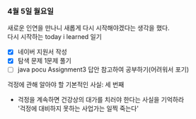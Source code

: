 ### 4월 5일 월요일   
새로운 인연을 만나니 새롭게 다시 시작해야겠다는 생각을 했다.   
다시 시작하는 today i learned 일기   

- [x] 네이버 지원서 작성
- [x] 탐색 문제 1문제 풀기
- [ ] java pocu Assignment3 답안 참고하여 공부하기(어려워서 포기)   

걱정에 관해 알아야 할 기본적인 사실: 세 번째   
- 걱정을 계속하면 건강상의 대가를 치러야 한다는 사실을 기억하라   
'걱정에 대비하지 못하는 사업가는 일찍 죽는다'
